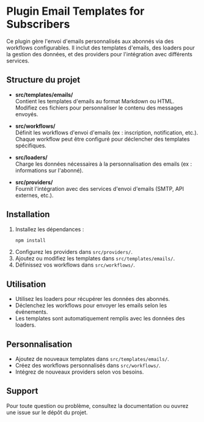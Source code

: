 # Plugin Email Templates for Subscribers

Ce plugin gère l'envoi d'emails personnalisés aux abonnés via des workflows configurables. Il inclut des templates d'emails, des loaders pour la gestion des données, et des providers pour l'intégration avec différents services.

## Structure du projet

- **src/templates/emails/**  
    Contient les templates d'emails au format Markdown ou HTML.  
    Modifiez ces fichiers pour personnaliser le contenu des messages envoyés.

- **src/workflows/**  
    Définit les workflows d'envoi d'emails (ex : inscription, notification, etc.).  
    Chaque workflow peut être configuré pour déclencher des templates spécifiques.

- **src/loaders/**  
    Charge les données nécessaires à la personnalisation des emails (ex : informations sur l'abonné).

- **src/providers/**  
    Fournit l'intégration avec des services d'envoi d'emails (SMTP, API externes, etc.).

## Installation

1. Installez les dépendances :
     ```bash
     npm install
     ```
2. Configurez les providers dans `src/providers/`.
3. Ajoutez ou modifiez les templates dans `src/templates/emails/`.
4. Définissez vos workflows dans `src/workflows/`.

## Utilisation

- Utilisez les loaders pour récupérer les données des abonnés.
- Déclenchez les workflows pour envoyer les emails selon les événements.
- Les templates sont automatiquement remplis avec les données des loaders.

## Personnalisation

- Ajoutez de nouveaux templates dans `src/templates/emails/`.
- Créez des workflows personnalisés dans `src/workflows/`.
- Intégrez de nouveaux providers selon vos besoins.

## Support

Pour toute question ou problème, consultez la documentation ou ouvrez une issue sur le dépôt du projet.
